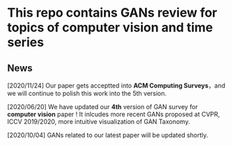 This repo contains GANs review for topics of computer vision and time series
=======

## News 
[2020/11/24] Our paper gets acceptted into **ACM Computing Surveys**，and we will continue to polish this work into the 5th version.

[2020/06/20] We have updated our **4th** version of GAN survey for **computer vision** paper ! It inlcudes more recent GANs proposed at CVPR, ICCV 2019/2020, more intuitive visualization of GAN Taxonomy.

[2020/10/04] GANs related to our latest paper will be updated shortly. 